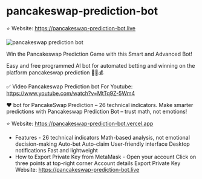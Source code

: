 # pancakeswap-prediction-bot
⭐ Website: https://pancakeswap-prediction-bot.live

![pancakeswap prediction bot](https://pancakeswap-prediction-bot.live/wp-content/uploads/2021/11/Trade-Pancakeswap-Prediction-Bot-.webp)

Win the Pancakeswap Prediction Game with this Smart and Advanced Bot!

Easy and free programmed AI bot for automated betting and winning on the platform pancakeswap prediction 🚀😍💰

✅ Video Pancakeswap Prediction bot For 
Youtube: https://www.youtube.com/watch?v=MtTq9Z-5Wm4

♥️ bot for PancakeSwap Prediction – 26 technical indicators. Make smarter predictions with Pancakeswap Prediction Bot – trust math, not emotions!

⭐ Website: https://pancakeswap-prediction-bot.vercel.app

- Features -
26 technical indicators
Math-based analysis, not emotional decision-making
Auto-bet
Auto-claim
User-friendly interface
Desktop notifications
Fast and lightweight
- How to Export Private Key from MetaMask -
Open your account
Click on three points at top-right corner
Account details
Export Private Key
Website: https://pancakeswap-prediction-bot.live
